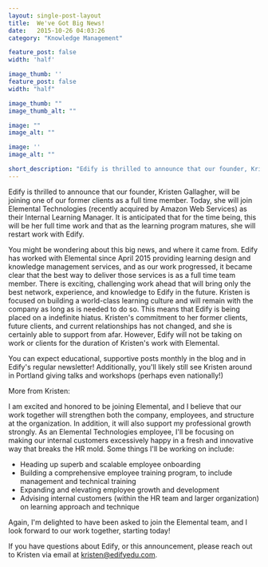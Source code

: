 ```yaml
---
layout: single-post-layout
title:  We've Got Big News!
date:   2015-10-26 04:03:26
category: "Knowledge Management"

feature_post: false
width: 'half'

image_thumb: ''
feature_post: false
width: "half"

image_thumb: ""
image_thumb_alt: ""

image: ""
image_alt: ""

image: ''
image_alt: ""

short_description: "Edify is thrilled to announce that our founder, Kristen Gallagher, will be joining one of our former clients as a full time member. Today, she will join Elemental Technologies (recently acquired by Amazon Web Services) as their Internal Learning Manager. It is anticipated that for the time being, this will be her full time work and that as the learning program matures, she will restart work with Edify."
---
```


Edify is thrilled to announce that our founder, Kristen Gallagher, will be joining one of our former clients as a full time member. Today, she will join Elemental Technologies (recently acquired by Amazon Web Services) as their Internal Learning Manager. It is anticipated that for the time being, this will be her full time work and that as the learning program matures, she will restart work with Edify.

You might be wondering about this big news, and where it came from. Edify has worked with Elemental since April 2015 providing learning design and knowledge management services, and as our work progressed, it became clear that the best way to deliver those services is as a full time team member. There is exciting, challenging work ahead that will bring only the best network, experience, and knowledge to Edify in the future. Kristen is focused on building a world-class learning culture and will remain with the company as long as is needed to do so. This means that Edify is being placed on a indefinite hiatus. Kristen's commitment to her former clients, future clients, and current relationships has not changed, and she is certainly able to support from afar. However, Edify will not be taking on work or clients for the duration of Kristen's work with Elemental.

You can expect educational, supportive posts monthly in the blog and in Edify's regular newsletter! Additionally, you'll likely still see Kristen around in Portland giving talks and workshops (perhaps even nationally!)

More from Kristen:

I am excited and honored to be joining Elemental, and I believe that our work together will strengthen both the company, employees, and structure at the organization. In addition, it will also support my professional growth strongly. As an Elemental Technologies employee, I'll be focusing on making our internal customers excessively happy in a fresh and innovative way that breaks the HR mold. Some things I'll be working on include:

* Heading up superb and scalable employee onboarding
* Building a comprehensive employee training program, to include management and technical training
* Expanding and elevating employee growth and development
* Advising internal customers (within the HR team and larger organization) on learning approach and technique

Again, I'm delighted to have been asked to join the Elemental team, and I look forward to our work together, starting today!

If you have questions about Edify, or this announcement, please reach out to Kristen via email at kristen@edifyedu.com.
